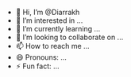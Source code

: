 - 👋 Hi, I’m @Diarrakh
- 👀 I’m interested in ...
- 🌱 I’m currently learning ...
- 💞️ I’m looking to collaborate on ...
- 📫 How to reach me ...
- 😄 Pronouns: ...
- ⚡ Fun fact: ...

<!---
Diarrakh/Diarrakh is a ✨ special ✨ repository because its `README.md` (this file) appears on your GitHub profile.
You can click the Preview link to take a look at your changes.
--->
